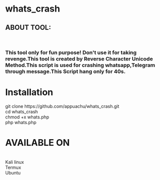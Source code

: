 # whats_crash

<h2>ABOUT TOOL:</h2><BR>
  <h3>This tool only for fun purpose! Don't use it for taking revenge.This tool is created by Reverse Character Unicode Method.This script is used for crashing whatsapp,Telegram through message.This Script hang only for 40s.</h3>

  
  <h1>Installation</h1>
  git clone https://github.com/appuachu/whats_crash.git<br>
  cd whats_crash<br>
  chmod +x whats.php<br>
  php whats.php
  
  
  
  <h1>AVAILABLE ON</h1><br>
  Kali linux<br>
  Termux<br>
  Ubuntu<br>
  
  
  
  
